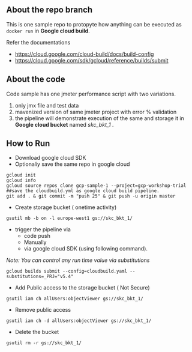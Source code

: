 ## About the repo branch
This is one sample repo to protopyte how anything can be executed as `docker run` in **Google cloud build**. 

Refer the documentations

- https://cloud.google.com/cloud-build/docs/build-config
- https://cloud.google.com/sdk/gcloud/reference/builds/submit

## About the code
Code sample has one jmeter performance script with two variations.
1. only jmx file and test data
2. mavenized version of same jmeter project with error % validation
3. the pipeline will demonstrate execution of the same and storage it in **Google cloud bucket** named _skc_bkt_1_ .

## How to Run
- Download google cloud SDK
- Optionaliy save the same repo in google cloud

```
gcloud init
gcloud info
gcloud source repos clone gcp-sample-1 --project=gcp-workshop-trial
##save the cloudbuild.yml as google cloud build pipeline.
git add . & git commit -m "push 25" & git push -u origin master
```


- Create storage bucket ( onetime activity)

```
gsutil mb -b on -l europe-west1 gs://skc_bkt_1/
```

- trigger the pipeline via 
    - code push 
    - Manually 
    - via google cloud SDK (using following command).
    
_Note: You can control any run time value via substitutions_
```
gcloud builds submit --config=cloudbuild.yaml --substitutions=_PRJ="v5.4"
```

- Add Public access to the storage bucket ( Not Secure)
```
gsutil iam ch allUsers:objectViewer gs://skc_bkt_1/
```

- Remove public access 
```
gsutil iam ch -d allUsers:objectViewer gs://skc_bkt_1/
```
- Delete the bucket
```
gsutil rm -r gs://skc_bkt_1/
```

